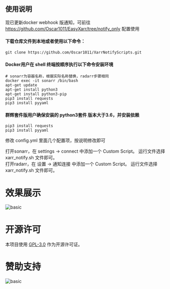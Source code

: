 ## 使用说明

现已更新docker webhook 版通知，可前往 https://github.com/Oscar1011/EasyXarr/tree/notify_only 配置使用

#### 下载仓库文件到本地或者使用以下命令：

    git clone https://github.com/Oscar1011/XarrNotifyScripts.git

#### Docker用户在 shell 终端按顺序执行以下命令安装环境

    # sonarr为容器名称，根据实际名称替换，radarr步骤相同
    docker exec -it sonarr /bin/bash  
    apt-get update
    apt-get install python3
    apt-get install python3-pip
    pip3 install requests
    pip3 install pyyaml

#### 群辉套件版用户确保安装的 python3套件 版本大于3.6，并安装依赖

    pip3 install requests
    pip3 install pyyaml

修改 config.yml 里面几个配置项，按说明修改即可

打开sonarr，在 settings -> connect 中添加一个 Custom Script。 运行文件选择 xarr_notify.sh 文件即可。\
打开radarr，在 设置 -> 通知连接 中添加一个 Custom Script。 运行文件选择 xarr_notify.sh 文件即可。

# 效果展示
![basic](https://gitee.com/oscar1011/raw/raw/master/20220225171813.png)

# 开源许可
本项目使用 [GPL-3.0](https://choosealicense.com/licenses/gpl-3.0/) 作为开源许可证。

# 赞助支持
![basic](https://gitee.com/oscar1011/raw/raw/master/20220224162639.png)
